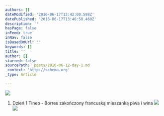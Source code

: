```yaml
---
authors: []
dateModified: '2016-06-17T13:42:00.598Z'
datePublished: '2016-06-17T13:46:50.460Z'
description: ''
hasPage: false
inFeed: true
inNav: false
isBasedOnUrl: ''
keywords: []
title: ''
author: []
starred: false
sourcePath: _posts/2016-06-12-day-1.md
_context: 'http://schema.org'
_type: Article

---
```

![](https://s3-us-west-2.amazonaws.com/the-grid-img/p/aceda9a5824dc437e6c69870d9f7f24fcad7694e.jpg)

1. Dzień 1 Tineo - Borres zakończony francuską mieszanką piwa i wina
![](https://s3-us-west-2.amazonaws.com/the-grid-img/p/95d67f26fbfaacfd57b527ede117533b938a4f4e.jpg)
![](https://the-grid-user-content.s3-us-west-2.amazonaws.com/e7dbed22-822e-47a0-b604-b40185a6b67d.jpg)